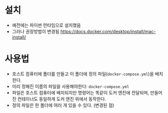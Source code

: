 # 설치
- 예전에는 파이썬 런타임으로 설치했음
- 그러나 권장방법이 변경됨
https://docs.docker.com/desktop/install/mac-install/

# 사용법
- 호스트 컴퓨터에 폴더를 만들고 이 폴더에 정의 파일(`docker-compose.yml`)을 배치한다.
- 미리 정해진 이름의 파일을 사용해야한다: `docker-compose.yml`
- 파일은 호스트 컴퓨터에 배치되지만 명령어는 똑같이 도커 엔진에 전달되며, 만들어진 컨테이너도 동일하게 도커 엔진 위에서 동작한다.
- 정의 파일은 한 폴더에 여러 개 있을 수 있다. (변경된 점)
